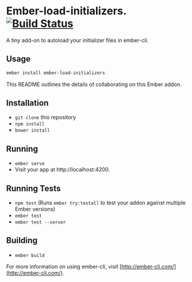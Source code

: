 # Ember-load-initializers. [![Build Status](https://travis-ci.org/ember-cli/ember-load-initializers.svg?branch=master)](https://travis-ci.org/ember-cli/ember-load-initializers)

A tiny add-on to autoload your initializer files in ember-cli.

## Usage

```sh
ember install ember-load-initializers
```

This README outlines the details of collaborating on this Ember addon.

## Installation

* `git clone` this repository
* `npm install`
* `bower install`

## Running

* `ember serve`
* Visit your app at http://localhost:4200.

## Running Tests

* `npm test` (Runs `ember try:testall` to test your addon against multiple Ember versions)
* `ember test`
* `ember test --server`

## Building

* `ember build`

For more information on using ember-cli, visit [http://ember-cli.com/](http://ember-cli.com/).

